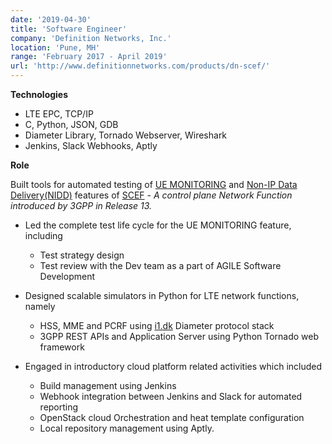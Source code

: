 ```yaml
---
date: '2019-04-30'
title: 'Software Engineer'
company: 'Definition Networks, Inc.'
location: 'Pune, MH'
range: 'February 2017 - April 2019'
url: 'http://www.definitionnetworks.com/products/dn-scef/'
---
```


**Technologies**

- LTE EPC, TCP/IP
- C, Python, JSON, GDB
- Diameter Library, Tornado Webserver, Wireshark
- Jenkins, Slack Webhooks, Aptly

**Role**

Built tools for automated testing of [UE MONITORING][feature] and [Non-IP Data Delivery(NIDD)][feature] features of [SCEF][scef] - _A control plane Network Function introduced by 3GPP in Release 13._

- Led the complete test life cycle for the UE MONITORING feature, including

  - Test strategy design
  - Test review with the Dev team as a part of AGILE Software Development

- Designed scalable simulators in Python for LTE network functions, namely

  - HSS, MME and PCRF using [i1.dk][dialib] Diameter protocol stack
  - 3GPP REST APIs and Application Server using Python Tornado web framework

- Engaged in introductory cloud platform related activities which included

  - Build management using Jenkins
  - Webhook integration between Jenkins and Slack for automated reporting
  - OpenStack cloud Orchestration and heat template configuration
  - Local repository management using Aptly.

[feature]: http://www.definitionnetworks.com/products/dn-scef/
[scef]: http://www.definitionnetworks.com/3gpp-scef-primer/
[dialib]: https://i1.dk/PythonDiameter/
